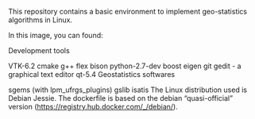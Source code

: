 This repository contains a basic environment to implement geo-statistics algorithms in Linux.

In this image, you can found:

Development tools

VTK-6.2
cmake
g++
flex
bison
python-2.7-dev
boost
eigen
git
gedit - a graphical text editor
qt-5.4
Geostatistics softwares

sgems (with lpm_ufrgs_plugins)
gslib
isatis
The Linux distribution used is Debian Jessie. The dockerfile is based on the debian “quasi-official” version (https://registry.hub.docker.com/_/debian/).
